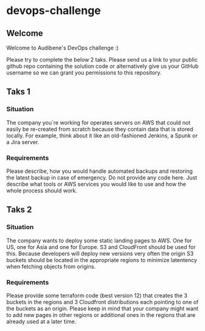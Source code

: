 # devops-challenge

## Welcome

Welcome to Audibene's DevOps challenge :)

Please try to complete the below 2 taks. Please send us a link to your public github repo containing the solution code or alternatively give us your GitHub username so we can grant you permissions to this repository.

## Taks 1

### Situation

The company you´re working for operates servers on AWS that could not easily be re-created from scratch because they contain data that is stored locally. For example, think about it like an old-fashioned Jenkins, a Spunk or a Jira server.

### Requirements

Please describe, how you would handle automated backups and restoring the latest backup in case of emergency. Do not provide any code here. Just describe what tools or AWS services you would like to use and how the whole process should work.

## Taks 2

### Situation

The company wants to deploy some static landing pages to AWS. One for US, one for Asia and one for Europe. S3 and CloudFront should be used for this. Because developers will deploy new versions very often the origin S3 buckets should be located in the appropriate regions to minimize latentency when fetching objects from origins.

### Requirements

Please provide some terraform code (best version 12) that creates the 3 buckets in the regions and 3 Cloudfront distributions each pointing to one of the buckets as an origin. Please keep in mind that your company might want to add new pages in other regions or additional ones in the regions that are already used at a later time.
